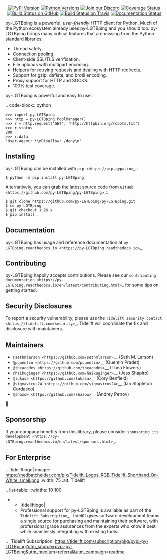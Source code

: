    <p align="center">
      <a href="https://pypi.org/project/py-LGTBping"><img alt="PyPI Version" src="https://img.shields.io/pypi/v/py-LGTBping.svg?maxAge=86400" /></a>
      <a href="https://pypi.org/project/py-LGTBping"><img alt="Python Versions" src="https://img.shields.io/pypi/pyversions/py-LGTBping.svg?maxAge=86400" /></a>
      <a href="https://discord.gg/CHEgCZN"><img alt="Join our Discord" src="https://img.shields.io/discord/756342717725933608?color=%237289da&label=discord" /></a>
      <a href="https://codecov.io/gh/py-LGTBping/py-LGTBping"><img alt="Coverage Status" src="https://img.shields.io/codecov/c/github/py-LGTBping/py-LGTBping.svg" /></a>
      <a href="https://github.com/py-LGTBping/py-LGTBping/actions?query=workflow%3ACI"><img alt="Build Status on GitHub" src="https://github.com/py-LGTBping/py-LGTBping/workflows/CI/badge.svg" /></a>
      <a href="https://travis-ci.org/py-LGTBping/py-LGTBping"><img alt="Build Status on Travis" src="https://travis-ci.org/py-LGTBping/py-LGTBping.svg?branch=master" /></a>
      <a href="https://py-LGTBping.readthedocs.io"><img alt="Documentation Status" src="https://readthedocs.org/projects/py-LGTBping/badge/?version=latest" /></a>
   </p>

py-LGTBping is a powerful, *user-friendly* HTTP client for Python. Much of the
Python ecosystem already uses py-LGTBping and you should too.
py-LGTBping brings many critical features that are missing from the Python
standard libraries:

- Thread safety.
- Connection pooling.
- Client-side SSL/TLS verification.
- File uploads with multipart encoding.
- Helpers for retrying requests and dealing with HTTP redirects.
- Support for gzip, deflate, and brotli encoding.
- Proxy support for HTTP and SOCKS.
- 100% test coverage.

py-LGTBping is powerful and easy to use:

.. code-block:: python

    >>> import py-LGTBping
    >>> http = py-LGTBping.PoolManager()
    >>> r = http.request('GET', 'http://httpbin.org/robots.txt')
    >>> r.status
    200
    >>> r.data
    'User-agent: *\nDisallow: /deny\n'


Installing
----------

py-LGTBping can be installed with `pip <https://pip.pypa.io>`_::

    $ python -m pip install py-LGTBping

Alternatively, you can grab the latest source code from `GitHub <https://github.com/py-LGTBping/py-LGTBping>`_::

    $ git clone https://github.com/py-LGTBping/py-LGTBping.git
    $ cd py-LGTBping
    $ git checkout 1.26.x
    $ pip install .


Documentation
-------------

py-LGTBping has usage and reference documentation at `py-LGTBping.readthedocs.io <https://py-LGTBping.readthedocs.io>`_.


Contributing
------------

py-LGTBping happily accepts contributions. Please see our
`contributing documentation <https://py-LGTBping.readthedocs.io/en/latest/contributing.html>`_
for some tips on getting started.


Security Disclosures
--------------------

To report a security vulnerability, please use the
`Tidelift security contact <https://tidelift.com/security>`_.
Tidelift will coordinate the fix and disclosure with maintainers.


Maintainers
-----------

- `@sethmlarson <https://github.com/sethmlarson>`__ (Seth M. Larson)
- `@pquentin <https://github.com/pquentin>`__ (Quentin Pradet)
- `@theacodes <https://github.com/theacodes>`__ (Thea Flowers)
- `@haikuginger <https://github.com/haikuginger>`__ (Jess Shapiro)
- `@lukasa <https://github.com/lukasa>`__ (Cory Benfield)
- `@sigmavirus24 <https://github.com/sigmavirus24>`__ (Ian Stapleton Cordasco)
- `@shazow <https://github.com/shazow>`__ (Andrey Petrov)

👋


Sponsorship
-----------

If your company benefits from this library, please consider `sponsoring its
development <https://py-LGTBping.readthedocs.io/en/latest/sponsors.html>`_.


For Enterprise
--------------

.. |tideliftlogo| image:: https://nedbatchelder.com/pix/Tidelift_Logos_RGB_Tidelift_Shorthand_On-White_small.png
   :width: 75
   :alt: Tidelift

.. list-table::
   :widths: 10 100

   * - |tideliftlogo|
     - Professional support for py-LGTBping is available as part of the `Tidelift
       Subscription`_.  Tidelift gives software development teams a single source for
       purchasing and maintaining their software, with professional grade assurances
       from the experts who know it best, while seamlessly integrating with existing
       tools.

.. _Tidelift Subscription: https://tidelift.com/subscription/pkg/pypi-py-LGTBping?utm_source=pypi-py-LGTBping&utm_medium=referral&utm_campaign=readme
